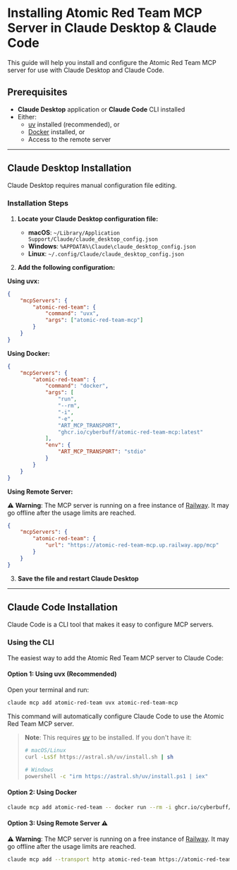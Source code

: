 # Installing Atomic Red Team MCP Server in Claude Desktop & Claude Code

This guide will help you install and configure the Atomic Red Team MCP server for use with Claude Desktop and Claude Code.

## Prerequisites

- **Claude Desktop** application or **Claude Code** CLI installed
- Either:
    - [uv](https://docs.astral.sh/uv/) installed (recommended), or
    - [Docker](https://www.docker.com/) installed, or
    - Access to the remote server

---

## Claude Desktop Installation

Claude Desktop requires manual configuration file editing.

### Installation Steps

1. **Locate your Claude Desktop configuration file:**
    - **macOS**: `~/Library/Application Support/Claude/claude_desktop_config.json`
    - **Windows**: `%APPDATA%\Claude\claude_desktop_config.json`
    - **Linux**: `~/.config/Claude/claude_desktop_config.json`

2. **Add the following configuration:**

**Using uvx:**

```json
{
	"mcpServers": {
		"atomic-red-team": {
			"command": "uvx",
			"args": ["atomic-red-team-mcp"]
		}
	}
}
```

**Using Docker:**

```json
{
	"mcpServers": {
		"atomic-red-team": {
			"command": "docker",
			"args": [
				"run",
				"--rm",
				"-i",
				"-e",
				"ART_MCP_TRANSPORT",
				"ghcr.io/cyberbuff/atomic-red-team-mcp:latest"
			],
			"env": {
				"ART_MCP_TRANSPORT": "stdio"
			}
		}
	}
}
```

**Using Remote Server:**

⚠️ **Warning**: The MCP server is running on a free instance of [Railway](https://railway.com/). It may go offline after the usage limits are reached.

```json
{
	"mcpServers": {
		"atomic-red-team": {
			"url": "https://atomic-red-team-mcp.up.railway.app/mcp"
		}
	}
}
```

3. **Save the file and restart Claude Desktop**

---

## Claude Code Installation

Claude Code is a CLI tool that makes it easy to configure MCP servers.

### Using the CLI

The easiest way to add the Atomic Red Team MCP server to Claude Code:

#### Option 1: Using uvx (Recommended)

Open your terminal and run:

```bash
claude mcp add atomic-red-team uvx atomic-red-team-mcp
```

This command will automatically configure Claude Code to use the Atomic Red Team MCP server.

> **Note**: This requires [uv](https://docs.astral.sh/uv/) to be installed. If you don't have it:
>
> ```bash
> # macOS/Linux
> curl -LsSf https://astral.sh/uv/install.sh | sh
>
> # Windows
> powershell -c "irm https://astral.sh/uv/install.ps1 | iex"
> ```

#### Option 2: Using Docker

```bash
claude mcp add atomic-red-team -- docker run --rm -i ghcr.io/cyberbuff/atomic-red-team-mcp:latest
```

#### Option 3: Using Remote Server ⚠️

⚠️ **Warning**: The MCP server is running on a free instance of [Railway](https://railway.com/). It may go offline after the usage limits are reached.

```bash
claude mcp add --transport http atomic-red-team https://atomic-red-team-mcp.up.railway.app/mcp
```
